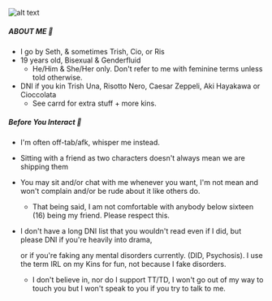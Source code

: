 

![alt text](https://64.media.tumblr.com/4fd53703f8ab57414d485e9e9880e199/e224e9332c582064-8c/s1280x1920/cf11185c6bfcb9998543d846acb66b6526406e6a.jpg)
##### ABOUT ME 🍫
  * I go by Seth, & sometimes Trish, Cio, or Ris
* 19 years old, Bisexual & Genderfluid
  * He/Him & She/Her only. Don't refer to me with feminine terms unless told otherwise.
* DNI if you kin Trish Una, Risotto Nero, Caesar Zeppeli, Aki Hayakawa or Cioccolata
   * See carrd for extra stuff + more kins.

##### Before You Interact 💉 
* I'm often off-tab/afk, whisper me instead.
* Sitting with a friend as two characters doesn't always mean we are shipping them
* You may sit and/or chat with me whenever you want, I'm not mean and won't complain and/or be rude about it like others do.
    * That being said, I am not comfortable with anybody below sixteen (16) being my friend. Please respect this.
* I don't have a long DNI list that you wouldn't read even if I did, but please DNI if you're heavily into drama, 
  
    or if you're faking any mental disorders currently. (DID, Psychosis). I use the term IRL on my Kins for fun, not because I fake disorders.
    * I don't believe in, nor do I support TT/TD, I won't go out of my way to touch you but I won't speak to you if you try to talk to me.
